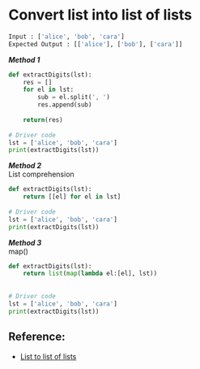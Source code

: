 # **Convert list into list of lists**

```python
Input : ['alice', 'bob', 'cara']
Expected Output : [['alice'], ['bob'], ['cara']]
```

***Method 1***
```python
def extractDigits(lst):
    res = []
    for el in lst:
        sub = el.split(', ')
        res.append(sub)
      
    return(res)
                  
# Driver code
lst = ['alice', 'bob', 'cara']
print(extractDigits(lst))
```

***Method 2***
<br>List comprehension</br>

```python
def extractDigits(lst):
    return [[el] for el in lst]
                  
# Driver code
lst = ['alice', 'bob', 'cara']
print(extractDigits(lst))
```

***Method 3***
<br>map()</br>

```python
def extractDigits(lst):
    return list(map(lambda el:[el], lst))
      
              
# Driver code
lst = ['alice', 'bob', 'cara']
print(extractDigits(lst))
```

## **Reference:**
 - [List to list of lists](https://www.geeksforgeeks.org/python-convert-list-into-list-of-lists/)